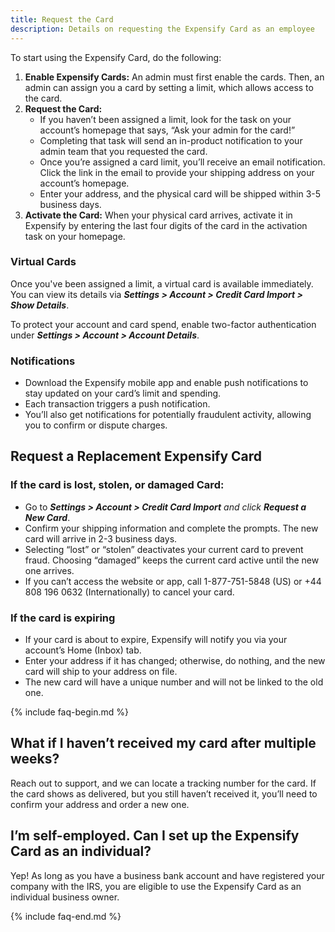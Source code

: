 ```yaml
---
title: Request the Card
description: Details on requesting the Expensify Card as an employee
---
```

To start using the Expensify Card, do the following:
1. **Enable Expensify Cards:** An admin must first enable the cards. Then, an admin can assign you a card by setting a limit, which allows access to the card.
2. **Request the Card:**
   - If you haven’t been assigned a limit, look for the task on your account’s homepage that says, “Ask your admin for the card!”
   - Completing that task will send an in-product notification to your admin team that you requested the card. 
   - Once you’re assigned a card limit, you’ll receive an email notification. Click the link in the email to provide your shipping address on your account’s homepage.
   - Enter your address, and the physical card will be shipped within 3-5 business days.
3. **Activate the Card:** When your physical card arrives, activate it in Expensify by entering the last four digits of the card in the activation task on your homepage.

### Virtual Cards
Once you've been assigned a limit, a virtual card is available immediately. You can view its details via _**Settings > Account > Credit Card Import > Show Details**_.

To protect your account and card spend, enable two-factor authentication under _**Settings > Account > Account Details**_.

### Notifications
- Download the Expensify mobile app and enable push notifications to stay updated on your card’s limit and spending.
- Each transaction triggers a push notification.
- You’ll also get notifications for potentially fraudulent activity, allowing you to confirm or dispute charges.

## Request a Replacement Expensify Card
### If the card is lost, stolen, or damaged Card:
  - Go to _**Settings > Account > Credit Card Import** and click **Request a New Card**_.
  - Confirm your shipping information and complete the prompts. The new card will arrive in 2-3 business days.
  - Selecting “lost” or “stolen” deactivates your current card to prevent fraud. Choosing “damaged” keeps the current card active until the new one arrives.
  - If you can’t access the website or app, call 1-877-751-5848 (US) or +44 808 196 0632 (Internationally) to cancel your card.

### If the card is expiring
- If your card is about to expire, Expensify will notify you via your account’s Home (Inbox) tab. 
- Enter your address if it has changed; otherwise, do nothing, and the new card will ship to your address on file.
- The new card will have a unique number and will not be linked to the old one.

{% include faq-begin.md %}

## What if I haven’t received my card after multiple weeks? 

Reach out to support, and we can locate a tracking number for the card. If the card shows as delivered, but you still haven’t received it, you’ll need to confirm your address and order a new one.

## I’m self-employed. Can I set up the Expensify Card as an individual?

Yep! As long as you have a business bank account and have registered your company with the IRS, you are eligible to use the Expensify Card as an individual business owner. 

{% include faq-end.md %}
